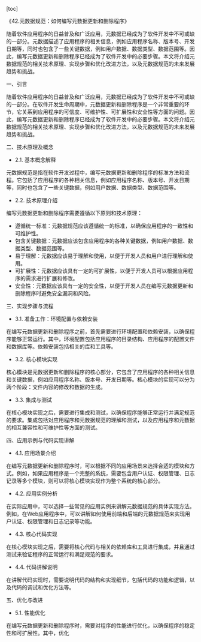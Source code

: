 
[toc]                    
                
                
《42.元数据规范：如何编写元数据更新和删除程序》

随着软件应用程序的日益普及和广泛应用，元数据已经成为了软件开发中不可或缺的一部分。元数据描述了应用程序的相关信息，例如应用程序名称、版本号、开发日期等，同时也包含了一些关键数据，例如用户数据、数据类型、数据范围等。因此，编写元数据更新和删除程序已经成为了软件开发中的必要步骤。本文将介绍元数据规范的相关技术原理、实现步骤和优化改进方法，以及元数据规范的未来发展趋势和挑战。

一、引言

随着软件应用程序的日益普及和广泛应用，元数据已经成为了软件开发中不可或缺的一部分。在软件开发生命周期中，元数据更新和删除程序是一个非常重要的环节，它关系到应用程序的可信度、可维护性、可扩展性和安全性等方面的问题。因此，编写元数据更新和删除程序已经成为了软件开发中的必要步骤。本文将介绍元数据规范的相关技术原理、实现步骤和优化改进方法，以及元数据规范的未来发展趋势和挑战。

二、技术原理及概念

- 2.1. 基本概念解释

元数据规范是指在软件开发过程中，编写元数据更新和删除程序的标准方法和流程。它包括了应用程序的各种相关信息，例如应用程序名称、版本号、开发日期等，同时也包含了一些关键数据，例如用户数据、数据类型、数据范围等。

- 2.2. 技术原理介绍

编写元数据更新和删除程序需要遵循以下原则和技术原理：

- 遵循统一标准：元数据规范应该遵循统一的标准，以确保应用程序的一致性和可维护性。
- 包含关键数据：元数据应该包含应用程序的各种关键数据，例如用户数据、数据类型、数据范围等。
- 易于理解：元数据应该易于理解和使用，以便于开发人员和用户进行理解和使用。
- 可扩展性：元数据应该具有一定的可扩展性，以便于开发人员可以根据应用程序的需求进行扩展和修改。
- 安全性：元数据应该具有一定的安全性，以便于开发人员在编写元数据更新和删除程序时避免安全漏洞和风险。

三、实现步骤与流程

- 3.1. 准备工作：环境配置与依赖安装

在编写元数据更新和删除程序之前，首先需要进行环境配置和依赖安装，以确保程序能够正常运行。其中，环境配置包括应用程序的目录结构、应用程序的配置文件和数据库等。依赖安装包括相关的库和工具等。

- 3.2. 核心模块实现

核心模块是元数据更新和删除程序的核心部分，它包含了应用程序的各种相关信息和关键数据，例如应用程序名称、版本号、开发日期等。核心模块的实现可以分为两个阶段：文件内容的修改和数据的生成。

- 3.3. 集成与测试

在核心模块实现之后，需要进行集成和测试，以确保程序能够正常运行并满足规范的要求。集成包括对应用程序和元数据规范的理解和测试，以及应用程序和元数据的相互兼容性和可维护性等方面的测试。

四、应用示例与代码实现讲解

- 4.1. 应用场景介绍

在编写元数据更新和删除程序时，可以根据不同的应用场景来选择合适的模块和方式。例如，如果应用程序是一个完整的系统，需要包含用户认证、权限管理、日志记录等多个模块，则可以将核心模块实现作为整个系统的核心部分。

- 4.2. 应用实例分析

在实际应用中，可以选择一些常见的应用实例来讲解元数据规范的具体实现方法。例如，在Web应用程序中，可以讲解如何使用前端和后端的元数据规范来实现用户认证、权限管理和日志记录等功能。

- 4.3. 核心代码实现

在核心模块实现之后，需要将核心代码与相关的依赖库和工具进行集成，并且通过测试来验证程序的正常运行和满足规范的要求。

- 4.4. 代码讲解说明

在讲解代码实现时，需要说明代码的结构和实现细节，包括代码的功能和逻辑，以及代码的调试和优化方法等。

五、优化与改进

- 5.1. 性能优化

在编写元数据更新和删除程序时，需要对程序的性能进行优化，以确保程序的稳定性和可扩展性。其中，优化

